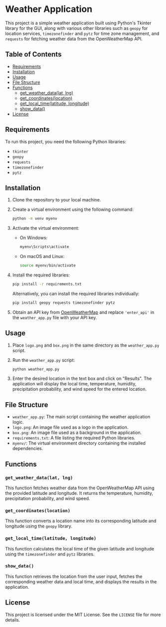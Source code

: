 # Weather Application

This project is a simple weather application built using Python's Tkinter library for the GUI, along with various other libraries such as `geopy` for location services, `timezonefinder` and `pytz` for time zone management, and `requests` for fetching weather data from the OpenWeatherMap API.

## Table of Contents
- [Requirements](#requirements)
- [Installation](#installation)
- [Usage](#usage)
- [File Structure](#file-structure)
- [Functions](#functions)
  - [get_weather_data(lat, lng)](#get_weather_datalat-lng)
  - [get_coordinates(location)](#get_coordinateslocation)
  - [get_local_time(latitude, longitude)](#get_local_timelatitude-longitude)
  - [show_data()](#show_data)
- [License](#license)

## Requirements

To run this project, you need the following Python libraries:

- `tkinter`
- `geopy`
- `requests`
- `timezonefinder`
- `pytz`

## Installation

1. Clone the repository to your local machine.
2. Create a virtual environment using the following command:

    ```bash
    python -m venv myenv
    ```

3. Activate the virtual environment:

    - On Windows:
    
        ```bash
        myenv\Scripts\activate
        ```

    - On macOS and Linux:
    
        ```bash
        source myenv/bin/activate
        ```

4. Install the required libraries:

    ```bash
    pip install -r requirements.txt
    ```

    Alternatively, you can install the required libraries individually:

    ```bash
    pip install geopy requests timezonefinder pytz
    ```

5. Obtain an API key from [OpenWeatherMap](https://openweathermap.org/api) and replace `'enter_api'` in the `weather_app.py` file with your API key.

## Usage

1. Place `logo.png` and `box.png` in the same directory as the `weather_app.py` script.
2. Run the `weather_app.py` script:

    ```bash
    python weather_app.py
    ```

3. Enter the desired location in the text box and click on "Results". The application will display the local time, temperature, humidity, precipitation probability, and wind speed for the entered location.

## File Structure

- `weather_app.py`: The main script containing the weather application logic.
- `logo.png`: An image file used as a logo in the application.
- `box.png`: An image file used as a background in the application.
- `requirements.txt`: A file listing the required Python libraries.
- `myenv/`: The virtual environment directory containing the installed dependencies.

## Functions

### `get_weather_data(lat, lng)`

This function fetches weather data from the OpenWeatherMap API using the provided latitude and longitude. It returns the temperature, humidity, precipitation probability, and wind speed.

### `get_coordinates(location)`

This function converts a location name into its corresponding latitude and longitude using the `geopy` library.

### `get_local_time(latitude, longitude)`

This function calculates the local time of the given latitude and longitude using the `timezonefinder` and `pytz` libraries.

### `show_data()`

This function retrieves the location from the user input, fetches the corresponding weather data and local time, and displays the results in the application.

## License

This project is licensed under the MIT License. See the `LICENSE` file for more details.
